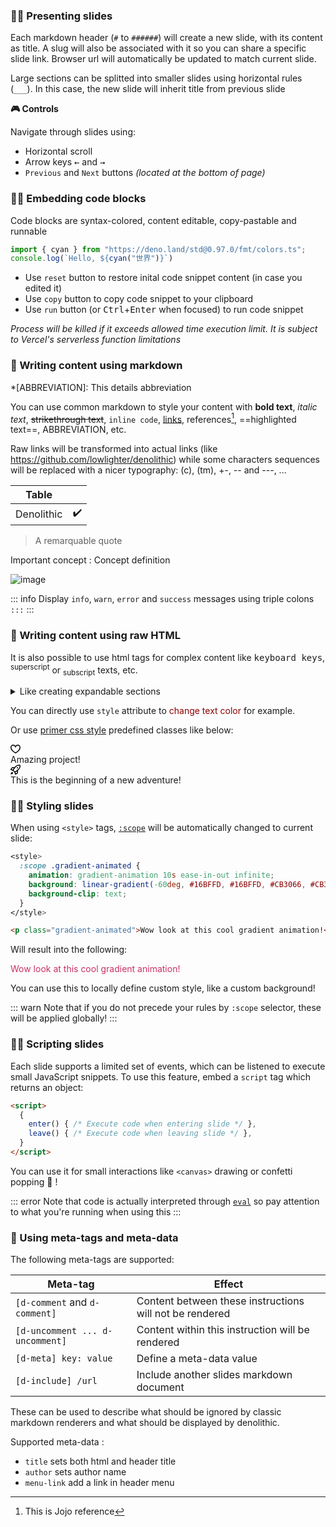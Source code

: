 ### 👨‍🏫 Presenting slides

Each markdown header (`#` to `######`) will create a new slide, with its content as title.
A slug will also be associated with it so you can share a specific slide link.
Browser url will automatically be updated to match current slide.

Large sections can be splitted into smaller slides using horizontal rules (`___`).
In this case, the new slide will inherit title from previous slide

**🎮 Controls**

Navigate through slides using:
- Horizontal scroll
- Arrow keys <kbd>←</kbd> and <kbd>→</kbd>
- `Previous` and `Next` buttons *(located at the bottom of page)*

### 👨‍💻 Embedding code blocks

Code blocks are syntax-colored, content editable, copy-pastable and runnable

```ts
import { cyan } from "https://deno.land/std@0.97.0/fmt/colors.ts";
console.log(`Hello, ${cyan("世界")}`)
```

- Use `reset` button to restore inital code snippet content (in case you edited it)
- Use `copy` button to copy code snippet to your clipboard
- Use `run` button (or <kbd>Ctrl</kbd>+<kbd>Enter</kbd> when focused) to run code snippet

<span class="color-text-secondary">*Process will be killed if it exceeds allowed time execution limit. It is subject to Vercel's serverless function limitations*</span>

### 👷 Writing content using markdown

*[ABBREVIATION]: This details abbreviation
[^1]: This is Jojo reference

You can use common markdown to style your content with **bold text**, *italic text*, ~~strikethrough text~~, `inline code`, [links](#), references[^1], ==highlighted text==, ABBREVIATION, etc.

Raw links will be transformed into actual links (like https://github.com/lowlighter/denolithic) while some characters sequences will be replaced with a nicer typography: (c), (tm), +-, -- and ---, ...

<div class="container d-flex">

  <div class="col-3 text-center">

| Table              |     |
| ------------------ | :-: |
| Denolithic         | ✔️ |

  </div>
  <div class="col-3 text-center">

> A remarquable quote

  </div>
  <div class="col-3 text-center">

Important concept
: Concept definition

  </div>
  <div class="col-3 text-center">

![image](https://user-images.githubusercontent.com/22963968/119019292-5a3ec800-b99d-11eb-9fed-89409a48a664.png)

  </div>
</div>

::: info
Display `info`, `warn`, `error` and `success` messages using triple colons `:::`
:::

### 👷 Writing content using raw HTML

It is also possible to use html tags for complex content like <kbd>keyboard keys</kbd>, <sup>superscript</sup> or <sub>subscript</sub> texts, etc.

<details>
  <summary>Like creating expandable sections</summary>
  Hello there!
</details>

You can directly use `style` attribute to <span style="color: darkred">change text color</span> for example.

Or use [primer css style](https://primer.style/css/) predefined classes like below:

<div class="TimelineItem">
  <div class="TimelineItem-badge bg-red text-white">
    <svg xmlns="http://www.w3.org/2000/svg" viewBox="0 0 16 16" width="16" height="16"><path fill-rule="evenodd" d="M4.25 2.5c-1.336 0-2.75 1.164-2.75 3 0 2.15 1.58 4.144 3.365 5.682A20.565 20.565 0 008 13.393a20.561 20.561 0 003.135-2.211C12.92 9.644 14.5 7.65 14.5 5.5c0-1.836-1.414-3-2.75-3-1.373 0-2.609.986-3.029 2.456a.75.75 0 01-1.442 0C6.859 3.486 5.623 2.5 4.25 2.5zM8 14.25l-.345.666-.002-.001-.006-.003-.018-.01a7.643 7.643 0 01-.31-.17 22.075 22.075 0 01-3.434-2.414C2.045 10.731 0 8.35 0 5.5 0 2.836 2.086 1 4.25 1 5.797 1 7.153 1.802 8 3.02 8.847 1.802 10.203 1 11.75 1 13.914 1 16 2.836 16 5.5c0 2.85-2.045 5.231-3.885 6.818a22.08 22.08 0 01-3.744 2.584l-.018.01-.006.003h-.002L8 14.25zm0 0l.345.666a.752.752 0 01-.69 0L8 14.25z"></path></svg>
  </div>
  <div class="TimelineItem-body">
    Amazing project!
  </div>
</div>
<div class="TimelineItem">
  <div class="TimelineItem-badge bg-green text-white">
    <svg xmlns="http://www.w3.org/2000/svg" viewBox="0 0 16 16" width="16" height="16"><path fill-rule="evenodd" d="M14.064 0a8.75 8.75 0 00-6.187 2.563l-.459.458c-.314.314-.616.641-.904.979H3.31a1.75 1.75 0 00-1.49.833L.11 7.607a.75.75 0 00.418 1.11l3.102.954c.037.051.079.1.124.145l2.429 2.428c.046.046.094.088.145.125l.954 3.102a.75.75 0 001.11.418l2.774-1.707a1.75 1.75 0 00.833-1.49V9.485c.338-.288.665-.59.979-.904l.458-.459A8.75 8.75 0 0016 1.936V1.75A1.75 1.75 0 0014.25 0h-.186zM10.5 10.625c-.088.06-.177.118-.266.175l-2.35 1.521.548 1.783 1.949-1.2a.25.25 0 00.119-.213v-2.066zM3.678 8.116L5.2 5.766c.058-.09.117-.178.176-.266H3.309a.25.25 0 00-.213.119l-1.2 1.95 1.782.547zm5.26-4.493A7.25 7.25 0 0114.063 1.5h.186a.25.25 0 01.25.25v.186a7.25 7.25 0 01-2.123 5.127l-.459.458a15.21 15.21 0 01-2.499 2.02l-2.317 1.5-2.143-2.143 1.5-2.317a15.25 15.25 0 012.02-2.5l.458-.458h.002zM12 5a1 1 0 11-2 0 1 1 0 012 0zm-8.44 9.56a1.5 1.5 0 10-2.12-2.12c-.734.73-1.047 2.332-1.15 3.003a.23.23 0 00.265.265c.671-.103 2.273-.416 3.005-1.148z"></path></svg>
  </div>
  <div class="TimelineItem-body">
    This is the beginning of a new adventure!
  </div>
</div>

### 👨‍🎨 Styling slides

When using `<style>` tags, [`:scope`](https://developer.mozilla.org/en-US/docs/Web/CSS/:scope) will be automatically changed to current slide:

```css
<style>
  :scope .gradient-animated {
    animation: gradient-animation 10s ease-in-out infinite;
    background: linear-gradient(-60deg, #16BFFD, #16BFFD, #CB3066, #CB3066);
    background-clip: text;
  }
</style>
```

```html
<p class="gradient-animated">Wow look at this cool gradient animation!</p>
```

Will result into the following:

<p class="gradient-animated">Wow look at this cool gradient animation!</p>

You can use this to locally define custom style, like a custom background!

::: warn
Note that if you do not precede your rules by `:scope` selector, these will be applied globally!
:::

<style>
  :scope .gradient-animated {
    animation: gradient-animation 10s ease-in-out infinite;
    background: linear-gradient(-60deg, #16BFFD, #16BFFD, #CB3066, #CB3066);
    background-size: 300%;
    background-clip: text;
    -webkit-background-clip: text;
    -webkit-text-fill-color: transparent;
  }
  @keyframes gradient-animation {
    0% { background-position: 0 50%; }
    50% { background-position: 100%; }
    100% { background-position: 0 50%; }
  }
</style>

### 👨‍🏭 Scripting slides

Each slide supports a limited set of events, which can be listened to execute small JavaScript snippets.
To use this feature, embed a `script` tag which returns an object:
```html
<script>
  {
    enter() { /* Execute code when entering slide */ },
    leave() { /* Execute code when leaving slide */ },
  }
</script>
```

You can use it for small interactions like `<canvas>` drawing or confetti popping 🎉 !

::: error
Note that code is actually interpreted through [`eval`](https://developer.mozilla.org/en-US/docs/Web/JavaScript/Reference/Global_Objects/eval) so pay attention to what you're running when using this
:::

<script>
  {
    async enter() {
      if (!window.confetti) {
        const script = document.createElement("script")
        script.src = "https://cdn.jsdelivr.net/npm/canvas-confetti@1.4.0/dist/confetti.browser.min.js"
        document.querySelector("body").append(script)
        await new Promise((solve) => script.addEventListener("load", solve))
      }
      for (const {angle, x} of [{angle:60, x:0}, {angle:120, x:1}])
        confetti({particleCount:50, spread:55, angle, origin:{x}})
    },
  }
</script>

### 🤵 Using meta-tags and meta-data

The following meta-tags are supported:

| Meta-tag                        | Effect                                                  |
| ------------------------------- | ------------------------------------------------------- |
| `[d-comment` and `d-comment]`   | Content between these instructions will not be rendered |
| `[d-uncomment ... d-uncomment]` | Content within this instruction will be rendered        |
| `[d-meta] key: value`           | Define a meta-data value                                |
| `[d-include] /url`              | Include another slides markdown document                |

These can be used to describe what should be ignored by classic markdown renderers and what should be displayed by denolithic.

Supported meta-data :
- `title` sets both html and header title
- `author` sets author name
- `menu-link` add a link in header menu
